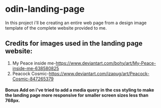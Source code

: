 # odin-landing-page

In this project i'll be creating an entire web page from a design image template of the complete website provided to me.

## Credits for images used in the landing page website:

1. My Peace inside me-https://www.deviantart.com/bohy/art/My-Peace-inside-me-638580825
2. Peacock Cosmic-https://www.deviantart.com/izapug/art/Peacock-Cosmic-847265379

#### Bonus Add on i've tried to add a media query in the css styling to make the landing page more responsive for smaller screen sizes less than 768px.
